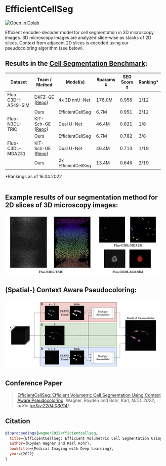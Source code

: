 # EfficientCellSeg
[![Open In Colab](https://colab.research.google.com/assets/colab-badge.svg)](https://colab.research.google.com/drive/19abichcVaeAlbbojcaLUh5c_rCu8pYIL?usp=sharing)

Efficient encoder-decoder model for cell segmentation in 3D microscopy images. 
3D microscopy images are analyzed slice-wise as stacks of 2D slices.
Context from adjacent 2D slices is encoded using our pseudocoloring algorithm (see below). 
  
## Results in the [Cell Segmentation Benchmark](http://celltrackingchallenge.net/latest-csb-results):
<table>
  <thead>
    <tr>
      <th>Dataset</th>
      <th>Team / Method</th>
      <th>Model(s)</th>
      <th>#params &dArr;</th>
      <th>SEG Score &uArr;</th>
      <th>Ranking*</th>
    </tr>
  </thead>
  <tr>
    <td>Fluo-C3DH-A549-SIM</td>
    <td>DKFZ-GE [<a href=https://github.com/MIC-DKFZ/nnUNet>Repo<a/>]</td> 
    <td>4x 3D nnU-Net</td>
    <td>176.0M</td>
    <td>0.955</td>
    <td>1/12</td>
  </tr>
  <tr>
    <td></td>
    <td>Ours</td> 
    <td>EfficientCellSeg</td>
    <td>6.7M</td>
    <td>0.951</td>
    <td>2/12</td>
  </tr>
  <tr>
    <td>Fluo-N3DL-TRIC</td>
    <td>KIT-Sch-GE [<a href=https://git.scc.kit.edu/KIT-Sch-GE/2021_segmentation>Repo<a/>]</td> 
    <td>Dual U-Net</td>
    <td>46.4M</td>
    <td>0.821</td>
    <td>1/8</td>
  </tr>
  <tr>
    <td></td>
    <td>Ours</td> 
    <td>EfficientCellSeg</td>
    <td>6.7M</td>
    <td>0.782</td>
    <td>3/8</td>
  </tr>
  <tr>
    <td>Fluo-C3DL-MDA231</td>
    <td>KIT-Sch-GE [<a href=https://git.scc.kit.edu/KIT-Sch-GE/2021_segmentation>Repo<a/>]</td> 
    <td>Dual U-Net</td>
    <td>46.4M</td>
    <td>0.710</td>
    <td>1/19</td>
  </tr>
  <tr>
    <td></td>
    <td>Ours</td> 
    <td>2x EfficientCellSeg</td>
    <td>13.4M</td>
    <td>0.646</td>
    <td>2/19</td>
  </tr>
</table>
*Rankings as of 16.04.2022
<br></br>

## Example results of our segmentation method for 2D slices of 3D microscopy images:
![Example results](assets/example_2Dslices.png?raw=true "Example Results")

## (Spatial-) Context Aware Pseudocoloring:
![Context Aware Pseudocoloring](assets/context_aware_pcolor.png?raw=true "Context Aware Pseudocoloring")

## Conference Paper
> [EfficientCellSeg: Efficient Volumetric Cell Segmentation Using Context Aware Pseudocoloring](https://openreview.net/forum?id=KnJsGdhx1kH),
> Wagner, Royden and Rohr, Karl,
> *MIDL 2022*; *arXiv ([arXiv:2204.03014](https://arxiv.org/abs/2204.03014))*

## Citation
```bibtex
@inproceedings{wagner2022efficientcellseg,
  title={EfficientCellSeg: Efficient Volumetric Cell Segmentation Using Context Aware Pseudocoloring},
  author={Royden Wagner and Karl Rohr},
  booktitle={Medical Imaging with Deep Learning},
  year={2022}
}
```
